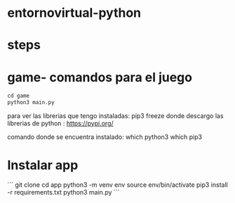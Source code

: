 # entornovirtual-python
# steps

# game- comandos para el juego
```python
cd game
python3 main.py
```
para ver las librerias que tengo instaladas:  pip3 freeze
donde descargo las librerias de python : https://pypi.org/

comando donde se encuentra instalado: which python3
which pip3

# Instalar app
´´´
git clone
cd app
python3 -m venv env
source env/bin/activate
pip3 install -r requirements.txt
python3 main.py
´´´